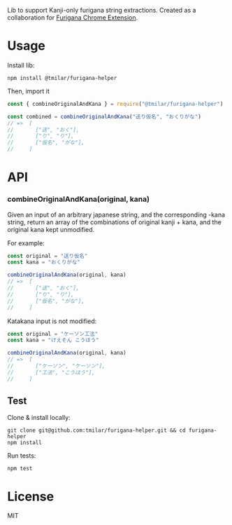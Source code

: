 Lib to support Kanji-only furigana string extractions.
Created as a collaboration for [Furigana Chrome Extension](https://chrome.google.com/webstore/detail/furigana/ingbigompaecaefaoihaicmkgepkmkeg).

# Usage
Install lib:
```
npm install @tmilar/furigana-helper
```
Then, import it
```js
const { combineOriginalAndKana } = require("@tmilar/furigana-helper")

const combined = combineOriginalAndKana("送り仮名", "おくりがな")
// =>  [
//       ["送", "おく"],
//       ["り", "り"],
//       ["仮名", "がな"],
//     ]
```

# API

### combineOriginalAndKana(original, kana)
Given an input of an arbitrary japanese string, and the corresponding -kana string, return an array of the combinations of original kanji + kana, and the original kana kept unmodified.

For example:
```js
const original = "送り仮名"
const kana = "おくりがな"

combineOriginalAndKana(original, kana)
// =>  [
//       ["送", "おく"],
//       ["り", "り"],
//       ["仮名", "がな"],
//     ]
```

Katakana input is not modified: 
```js
const original = "ケーソン工法"
const kana = "けえそん こうほう"

combineOriginalAndKana(original, kana)
// =>  [
//       ["ケーソン", "ケーソン"],
//       ["工法", "こうほう"],
//     ]
``` 

## Test
Clone & install locally: 
```
git clone git@github.com:tmilar/furigana-helper.git && cd furigana-helper
npm install
```
Run tests:
```
npm test
```

# License

MIT
